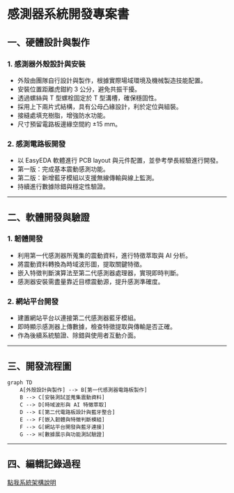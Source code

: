 # 感測器系統開發專案書

## 一、硬體設計與製作

### 1. 感測器外殼設計與安裝

- 外殼由團隊自行設計與製作，根據實際場域環境及機械製造技能配置。
- 安裝位置距離虎鉗約 3 公分，避免共振干擾。
- 透過螺絲與 T 型螺栓固定於 T 型溝槽，確保穩固性。
- 採用上下兩片式結構，具有公母凸緣設計，利於定位與組裝。
- 接縫處填充樹脂，增強防水功能。
- 尺寸預留電路板邊緣空間約 ±15 mm。

### 2. 感測電路板開發

- 以 EasyEDA 軟體進行 PCB layout 與元件配置，並參考學長經驗進行開發。
- 第一版：完成基本震動感測功能。
- 第二版：新增藍牙模組以支援無線傳輸與線上監測。
- 持續進行數據除錯與穩定性驗證。

---

## 二、軟體開發與驗證

### 1. 韌體開發

- 利用第一代感測器所蒐集的震動資料，進行特徵萃取與 AI 分析。
- 將震動資料轉換為時域波形圖，提取關鍵特徵。
- 嵌入特徵判斷演算法至第二代感測器處理器，實現即時判斷。
- 感測器安裝需盡量靠近目標震動源，提升感測準確度。

### 2. 網站平台開發

- 建置網站平台以連接第二代感測器藍牙模組。
- 即時顯示感測器上傳數據，檢查特徵提取與傳輸是否正確。
- 作為後續系統驗證、除錯與使用者互動介面。

---

## 三、開發流程圖

```mermaid
graph TD
    A[外殼設計與製作] --> B[第一代感測器電路板製作]
    B --> C[安裝測試並蒐集震動資料]
    C --> D[時域波形與 AI 特徵萃取]
    D --> E[第二代電路板設計與藍牙整合]
    E --> F[嵌入韌體與特徵判斷模組]
    F --> G[網站平台開發與藍牙連接]
    G --> H[數據展示與功能測試驗證]
```
---

## 四、編輯記錄過程
[點我系統架構說明](https://chatgpt.com/share/683563a0-fe04-800e-adc7-0d2ccc51ab11)
